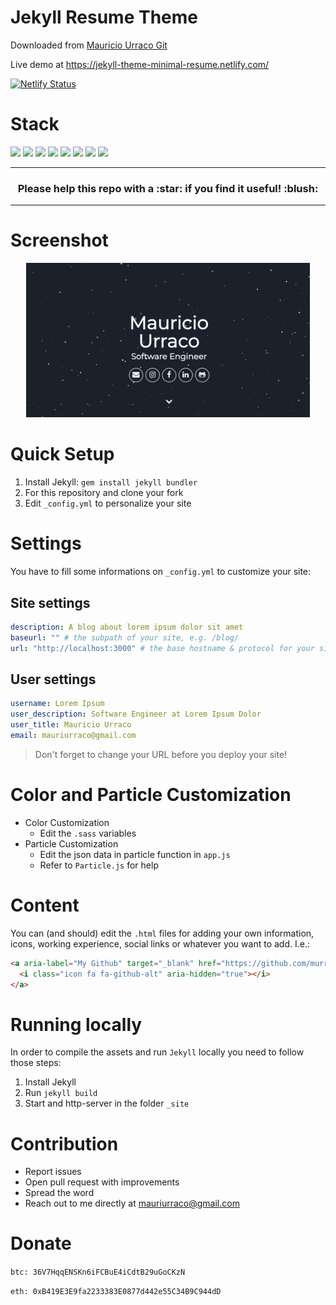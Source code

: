 # Jekyll Resume Theme 

Downloaded from [Mauricio Urraco Git](https://github.com/murraco/jekyll-theme-minimal-resume)

Live demo at https://jekyll-theme-minimal-resume.netlify.com/

[![Netlify Status](https://api.netlify.com/api/v1/badges/24d80ae8-c3d9-4645-a6d8-9e97fc8dec3c/deploy-status)](https://app.netlify.com/sites/jekyll-theme-minimal-resume/deploys)

# Stack

![](https://img.shields.io/badge/jekyll-✓-blue.svg)
![](https://img.shields.io/badge/html5-✓-blue.svg)
![](https://img.shields.io/badge/sass-✓-blue.svg)
![](https://img.shields.io/badge/sweet--scroll-✓-blue.svg)
![](https://img.shields.io/badge/particle--js-✓-blue.svg)
![](https://img.shields.io/badge/font--awesome-✓-blue.svg)
![](https://img.shields.io/badge/devicon-✓-blue.svg)
![](https://img.shields.io/badge/gulp-✓-blue.svg)

***

<h3 align="center">Please help this repo with a :star: if you find it useful! :blush:</h3>

***

# Screenshot

<p align="center">
  <img src="https://github.com/murraco/jekyll-theme-minimal-resume/blob/master/screenshot.png" width="90%" />
</p>

# Quick Setup

1. Install Jekyll: `gem install jekyll bundler`
2. For this repository and clone your fork
3. Edit `_config.yml` to personalize your site

# Settings

You have to fill some informations on `_config.yml` to customize your site:

## Site settings
```yml
description: A blog about lorem ipsum dolor sit amet
baseurl: "" # the subpath of your site, e.g. /blog/
url: "http://localhost:3000" # the base hostname & protocol for your site
```

## User settings
```yml
username: Lorem Ipsum
user_description: Software Engineer at Lorem Ipsum Dolor
user_title: Mauricio Urraco
email: mauriurraco@gmail.com
```

> Don't forget to change your URL before you deploy your site!

# Color and Particle Customization

- Color Customization
  - Edit the `.sass` variables
- Particle Customization
  - Edit the json data in particle function in `app.js`
  - Refer to `Particle.js` for help
  
# Content

You can (and should) edit the `.html` files for adding your own information, icons, working experience, social links or whatever you want to add. I.e.:

```html
<a aria-label="My Github" target="_blank" href="https://github.com/murraco">
  <i class="icon fa fa-github-alt" aria-hidden="true"></i>
</a>
```

# Running locally

In order to compile the assets and run `Jekyll` locally you need to follow those steps:

1. Install Jekyll
2. Run `jekyll build`
3. Start and http-server in the folder `_site`

# Contribution

- Report issues
- Open pull request with improvements
- Spread the word
- Reach out to me directly at <mauriurraco@gmail.com>

# Donate

`btc: 36V7HqqENSKn6iFCBuE4iCdtB29uGoCKzN`

`eth: 0xB419E3E9fa2233383E0877d442e55C34B9C944dD`
